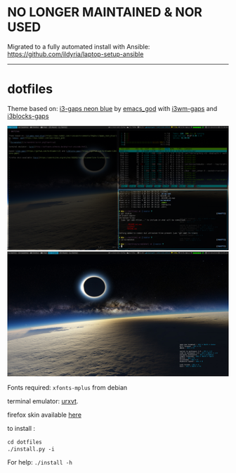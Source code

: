 # NO LONGER MAINTAINED & NOR USED

Migrated to a fully automated install with Ansible:
https://github.com/ildyria/laptop-setup-ansible

------------------------

# dotfiles

Theme based on: [i3-gaps neon blue][1] by [emacs\_god][2] with [i3wm-gaps][4] and [i3blocks-gaps][5]

![Screenshot](/screenshot/scrot.png?raw=true)
![Screenshot2](/screenshot/scrot2.png?raw=true)

Fonts required: `xfonts-mplus` from debian

terminal emulator: [urxvt][3].

firefox skin available [here][6]

to install :
```
cd dotfiles
./install.py -i
```

For help: `./install -h`

[1]: https://www.reddit.com/r/unixporn/comments/56g2ov/i3gaps_neon_blue/
[2]: https://www.reddit.com/user/emacs_god
[3]: http://software.schmorp.de/pkg/rxvt-unicode.html
[4]: https://github.com/Airblader/i3
[5]: https://github.com/Airblader/i3blocks-gaps
[6]: https://userstyles.org/styles/102262/twily-s-powerline-firefox-css
